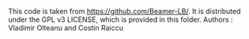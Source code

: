 This code is taken from https://github.com/Beamer-LB/. It is distributed under the GPL v3 LICENSE, which is provided in this folder.
Authors : Vladimir Olteanu and Costin Raiccu

